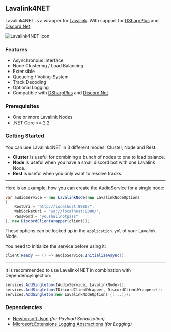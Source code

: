 ## Lavalink4NET


Lavalink4NET is a wrapper for [Lavalink](https://github.com/Frederikam/Lavalink). 
With support for [DSharpPlus](https://github.com/DSharpPlus/DSharpPlus) and [Discord.Net](https://github.com/discord-net/Discord.Net).

![Lavalink4NET Icon](https://imgur.com/DbTYXxY.png)

### Features
- Asynchronous Interface
- Node Clustering / Load Balancing
- Extensible
- Queueing / Voting-System
- Track Decoding
- Optional Logging
- Compatible with [DSharpPlus](https://github.com/DSharpPlus/DSharpPlus) and [Discord.Net](https://github.com/discord-net/Discord.Net).

### Prerequisites
- One or more Lavalink Nodes
- .NET Core >= 2.2

### Getting Started

You can use Lavalink4NET in 3 different modes: Cluster, Node and Rest.
- **Cluster** is useful for combining a bunch of nodes to one to load balance.
- **Node** is useful when you have a small discord bot with one Lavalink Node.
- **Rest** is useful when you only want to resolve tracks.
___

Here is an example, how you can create the AudioService for a single node:
```csharp
var audioService = new LavalinkNode(new LavalinkNodeOptions
{
	RestUri = "http://localhost:8080/",
	WebSocketUri = "ws://localhost:8080/",
	Password = "youshallnotpass"
}, new DiscordClientWrapper(client));
```

These options can be looked up in the `application.yml` of your Lavalink Node.

You need to initialize the service before using it:
```csharp
client.Ready += () => audioService.InitializeAsync();
```
___
It is recommended to use Lavalink4NET in combination with DependencyInjection:
```csharp
services.AddSingleton<IAudioService, LavalinkNode>();
services.AddSingleton<IDiscordClientWrapper, DiscordClientWrapper>();
services.AddSingleton(new LavalinkNodeOptions {[...]});
```

### Dependencies
- [Newtonsoft.Json](https://www.nuget.org/packages/Newtonsoft.Json/) *(for Payload Serialization)*
- [Microsoft.Extensions.Logging.Abstractions](https://www.nuget.org/packages/Microsoft.Extensions.Logging.Abstractions/) *(for Logging)*
